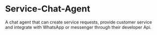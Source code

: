 # Service-Chat-Agent
A chat agent that can create service requests, provide customer service and integrate with WhatsApp or messenger through their developer Api.
